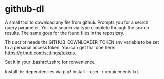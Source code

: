 # github-dl

A small tool to download any file from github.
Prompts you for a search query parameter. You can search via type complete through the search results.
The same goes for the found files in the repository.

This script needs the GITHUB_DOWNLOADER_TOKEN env variable to be set to a personal access token.
You can get that one here: https://github.com/settings/tokens.

Set it in your .bashrc/.zshrc for convenience.

Install the dependencies via pip3 install --user -r requirements.txt.
